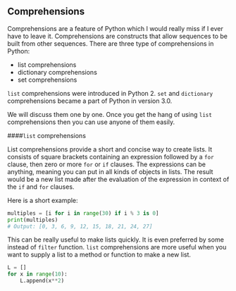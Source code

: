 ## Comprehensions

Comprehensions are a feature of Python which I would really miss if I ever have to leave it. Comprehensions are constructs that allow sequences to be built from other sequences. There are three type of comprehensions in Python:

- list comprehensions
- dictionary comprehensions
- set comprehensions

`list` comprehensions were introduced in Python 2. `set` and `dictionary` comprehensions became a part of Python in version 3.0.

We will discuss them one by one. Once you get the hang of using `list` comprehensions then you can use anyone of them easily.

####`list` comprehensions

List comprehensions provide a short and concise way to create lists. It consists of square brackets containing an expression followed by a `for` clause, then zero or more `for` or `if` clauses. The expressions can be anything, meaning you can put in all kinds of objects in lists. The result would be a new list made after the evaluation of the expression in context of the `if` and `for` clauses.

Here is a short example:

```python
multiples = [i for i in range(30) if i % 3 is 0]
print(multiples)
# Output: [0, 3, 6, 9, 12, 15, 18, 21, 24, 27]
```

This can be really useful to make lists quickly. It is even preferred by some instead of `filter` function. `list` comprehensions are more useful when you want to supply a list to a method or function to make a new list.

```python
L = []
for x in range(10):
    L.append(x**2)
```